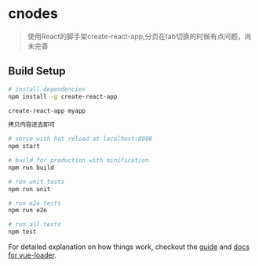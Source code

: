 # cnodes

> 使用React的脚手架create-react-app,分页在tab切换的时候有点问题，尚未完善

## Build Setup

``` bash
# install dependencies
npm install -g create-react-app

create-react-app myapp

拷贝内容进去即可

# serve with hot reload at localhost:8080
npm start

# build for production with minification
npm run build

# run unit tests
npm run unit

# run e2e tests
npm run e2e

# run all tests
npm test
```

For detailed explanation on how things work, checkout the [guide](http://vuejs-templates.github.io/webpack/) and [docs for vue-loader](http://vuejs.github.io/vue-loader).